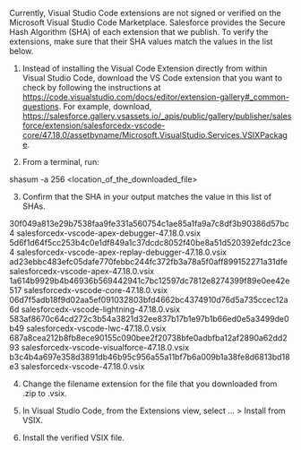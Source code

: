 Currently, Visual Studio Code extensions are not signed or verified on the
Microsoft Visual Studio Code Marketplace. Salesforce provides the Secure Hash
Algorithm (SHA) of each extension that we publish. To verify the extensions,
make sure that their SHA values match the values in the list below.

1. Instead of installing the Visual Code Extension directly from within Visual
   Studio Code, download the VS Code extension that you want to check by
   following the instructions at
   https://code.visualstudio.com/docs/editor/extension-gallery#_common-questions.
   For example, download,
   https://salesforce.gallery.vsassets.io/_apis/public/gallery/publisher/salesforce/extension/salesforcedx-vscode-core/47.18.0/assetbyname/Microsoft.VisualStudio.Services.VSIXPackage.

2. From a terminal, run:

shasum -a 256 <location_of_the_downloaded_file>

3. Confirm that the SHA in your output matches the value in this list of SHAs.

30f049a813e29b7538faa9fe331a560754c1ae85a1fa9a7c8df3b90386d57bc4  salesforcedx-vscode-apex-debugger-47.18.0.vsix
5d6f1d64f5cc253b4c0e1df849a1c37dcdc8052f40be8a51d520392efdc23ce4  salesforcedx-vscode-apex-replay-debugger-47.18.0.vsix
ad23ebbc483efc05dafe770febbc244fc372fb3a78a5f0aff899152271a31dfe  salesforcedx-vscode-apex-47.18.0.vsix
1a614b9929b4b46936b569442941c7bc12597dc7812e8274399f89e0ee42e517  salesforcedx-vscode-core-47.18.0.vsix
06d7f5adb18f9d02aa5ef091032803bfd4662bc4374910d76d5a735ccec12a6d  salesforcedx-vscode-lightning-47.18.0.vsix
583af8670c64cd272c3b54a3821d32ee837b17b1e97b1b66ed0e5a3499de0b49  salesforcedx-vscode-lwc-47.18.0.vsix
687a8cea212b8fb8ece90155c090bee2f20738bfe0adbfba12af2890a62dd293  salesforcedx-vscode-visualforce-47.18.0.vsix
b3c4b4a697e358d3891db46b95c956a55a11bf7b6a009b1a38fe8d6813bd18e3  salesforcedx-vscode-47.18.0.vsix


4. Change the filename extension for the file that you downloaded from .zip to
.vsix.

5. In Visual Studio Code, from the Extensions view, select ... > Install from
VSIX.

6. Install the verified VSIX file.
